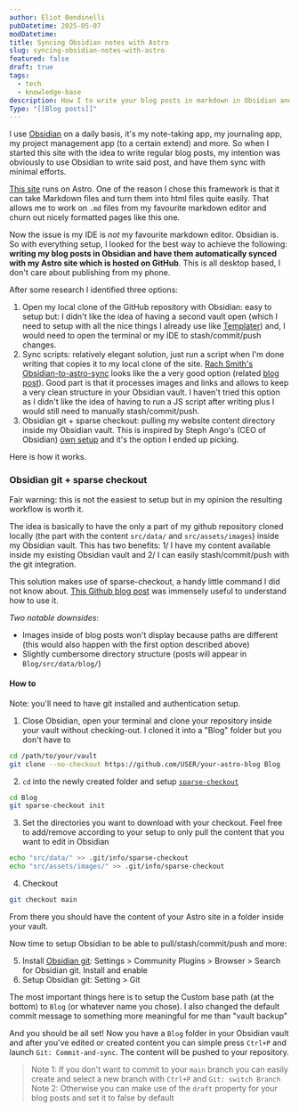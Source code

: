 ```yaml
---
author: Eliot Bendinelli
pubDatetime: 2025-05-07
modDatetime: 
title: Syncing Obsidian notes with Astro
slug: syncing-obsidian-notes-with-astro
featured: false
draft: true
tags:
  - tech
  - knowledge-base
description: How I to write your blog posts in markdown in Obsidian and synchronise them with your Astro site
Type: "[[Blog posts]]"
---
```

I use [Obsidian](obsidian.md) on a daily basis, it's my note-taking app, my journaling app, my project management app (to a certain extend) and more. So when I started this site with the idea to write regular blog posts, my intention was obviously to use Obsidian to write said post, and have them sync with minimal efforts.

[This site](/projects/) runs on Astro. One of the reason I chose this framework is that it can take Markdown files and turn them into html files quite easily. That allows me to work on `.md` files from my favourite markdown editor and churn out nicely formatted pages like this one.

Now the issue is my IDE is *not* my favourite markdown editor. Obsidian is. So with everything setup, I looked for the best way to achieve the following: **writing my blog posts in Obsidian and have them automatically synced with my Astro site which is hosted on GitHub**. This is all desktop based, I don't care about publishing from my phone.

After some research I identified three options: 

1. Open my local clone of the GitHub repository with Obsidian: easy to setup but: I didn't like the idea of having a second vault open (which I need to setup with all the nice things I already use like [Templater](https://github.com/SilentVoid13/Templater)) and, I would need to open the terminal or my IDE to stash/commit/push changes.
2. Sync scripts: relatively elegant solution, just run a script when I'm done writing that copies it to my local clone of the site. [Rach Smith's Obsidian-to-astro-sync](https://github.com/rachsmithcodes/obsidian-to-astro-sync/tree/main?tab=readme-ov-file) looks like the a very good option (related [blog post](https://rachsmith.com/automating-obsidian-to-astro/)). Good part is that it processes images and links and allows to keep a very clean structure in your Obsidian vault. I haven't tried this option as I didn't like the idea of having to run a JS script after writing plus I would still need to manually stash/commit/push. 
3. Obsidian git + sparse checkout: pulling my website content directory inside my Obsidian vault. This is inspired by Steph Ango's (CEO of Obsidian) [own setup](https://stephango.com/vault) and it's the option I ended up picking. 

Here is how it works.
### Obsidian git + sparse checkout

Fair warning: this is not the easiest to setup but in my opinion the resulting workflow is worth it. 

The idea is basically to have the only a part of my github repository cloned locally (the part with the content `src/data/` and `src/assets/images`) inside my Obsidian vault. This has two benefits: 1/ I have my content available inside my existing Obsidian vault and 2/ I can easily stash/commit/push with the git integration.

This solution makes use of sparse-checkout, a handy little command I did not know about. [This Github blog post](https://github.blog/open-source/git/bring-your-monorepo-down-to-size-with-sparse-checkout/) was immensely useful to understand how to use it.

*Two notable downsides*:
- Images inside of blog posts won't display because paths are different (this would also happen with the first option described above)
- Slightly cumbersome directory structure (posts will appear in `Blog/src/data/blog/`)

#### How to

Note: you'll need to have git installed and authentication setup.

1. Close Obsidian, open your terminal and clone your repository inside your vault without checking-out. I cloned it into a "Blog" folder but you don't have to

```sh
cd /path/to/your/vault
git clone --no-checkout https://github.com/USER/your-astro-blog Blog
```

2. `cd` into the newly created folder and setup [`sparse-checkout`](https://git-scm.com/docs/git-sparse-checkout)

```sh
cd Blog
git sparse-checkout init
```

3. Set the directories you want to download with your checkout. Feel free to add/remove according to your setup to only pull the content that you want to edit in Obsidian

```sh
echo "src/data/" >> .git/info/sparse-checkout
echo "src/assets/images/" >> .git/info/sparse-checkout
```

4. Checkout 

```sh
git checkout main
```

From there you should have the content of your Astro site in a folder inside your vault. 

Now time to setup Obsidian to be able to pull/stash/commit/push and more:

5. Install [Obsidian git](https://github.com/Vinzent03/obsidian-git): Settings > Community Plugins > Browser > Search for Obsidian git. Install and enable
6. Setup Obsidian git: Setting > Git

The most important things here is to setup the Custom base path (at the bottom) to `Blog` (or whatever name you chose). I also changed the default commit message to something more meaningful for me than "vault backup"

And you should be all set! Now you have  a `Blog` folder in your Obsidian vault and after you've edited or created content you can simple press `Ctrl+P` and launch `Git: Commit-and-sync`. The content will be pushed to your repository.

> Note 1: If you don't want to commit to your `main` branch you can easily create and select a new branch with `Ctrl+P` and `Git: switch Branch`
> Note 2: Otherwise you can make use of the `draft` property for your blog posts and set it to false by default

